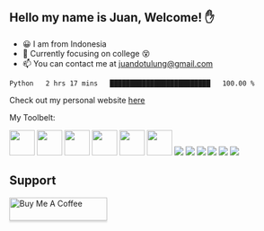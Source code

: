 ## Hello my name is Juan, Welcome! ✋

- 😀 I am from Indonesia
- 📖 Currently focusing on college 😵
- 📫 You can contact me at juandotulung@gmail.com

<!--START_SECTION:waka-->

```text
Python   2 hrs 17 mins   █████████████████████████   100.00 %
```

<!--END_SECTION:waka-->

Check out my personal website [here](https://juanc.me)

My Toolbelt:

[<img height="45" src="https://img.icons8.com/color/50/000000/golang.png"/>](https://icons8.com/icon/44442/golang)
[<img height="45" src="https://img.icons8.com/color/48/26e07f/nodejs.png"/>](https://icons8.com/icon/54087/nodejs)
[<img height="45" src="https://img.icons8.com/color/48/000000/javascript.png"/>](https://icons8.com/icon/108784/javascript)
[<img height="45" src="https://img.icons8.com/color/48/000000/typescript.png"/>](https://icons8.com/icon/uJM6fQYqDaZK/typescript)
[<img height="45" src="https://img.icons8.com/windows/32/26e07f/vuejs.png"/>](https://icons8.com/icon/3UzMbioJA7La/vuejs)
[<img height="45" src="https://img.icons8.com/plasticine/100/26e07f/react.png"/>](https://icons8.com/icon/NfbyHexzVEDk/react)
[<img src="https://img.icons8.com/officel/48/000000/php-logo.png"/>](https://icons8.com/icon/fAMVO_fuoOuC/php-logo)
[<img src="https://img.icons8.com/color/48/26e07f/postgreesql.png"/>](https://icons8.com/icon/38561/postgresql)
[<img src="https://img.icons8.com/color/48/000000/mysql-logo.png"/>](https://icons8.com/icon/UFXRpPFebwa2/mysql-logo)
[<img src="https://img.icons8.com/color/48/000000/mongodb.png"/>](https://icons8.com/icon/74402/mongodb)
[<img src="https://img.icons8.com/color/48/000000/redis.png"/>](https://icons8.com/icon/pHS3eRpynIRQ/redis)
[<img src="https://img.icons8.com/color/48/000000/docker.png"/>](https://icons8.com/icon/22813/docker)


## Support

<a href="https://www.buymeacoffee.com/hotpotato" target="_blank"><img src="https://www.buymeacoffee.com/assets/img/custom_images/orange_img.png" alt="Buy Me A Coffee" style="height: 41px !important;width: 174px !important;box-shadow: 0px 3px 2px 0px rgba(190, 190, 190, 0.5) !important;-webkit-box-shadow: 0px 3px 2px 0px rgba(190, 190, 190, 0.5) !important;" ></a>
